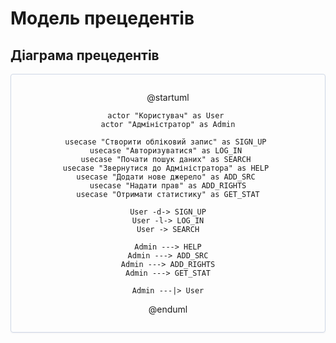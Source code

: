 # Модель прецедентів

## Діаграма прецедентів 

<center style="
    border-radius:4px;
    border: 1px solid #cfd7e6;
    box-shadow: 0 1px 3px 0 rgba(89,105,129,.05), 0 1px 1px 0 rgba(0,0,0,.025);
    padding: 1em;"
>


@startuml


    actor "Користувач" as User 
    actor "Адміністратор" as Admin

    usecase "Створити обліковий запис" as SIGN_UP 
    usecase "Авторизуватися" as LOG_IN 
    usecase "Почати пошук даних" as SEARCH 
    usecase "Звернутися до Адміністратора" as HELP 
    usecase "Додати нове джерело" as ADD_SRC 
    usecase "Надати прав" as ADD_RIGHTS
    usecase "Отримати статистику" as GET_STAT

    User -d-> SIGN_UP
    User -l-> LOG_IN
    User -> SEARCH

    Admin ---> HELP
    Admin ---> ADD_SRC
    Admin ---> ADD_RIGHTS
    Admin ---> GET_STAT

    Admin ---|> User
@enduml


</center>

